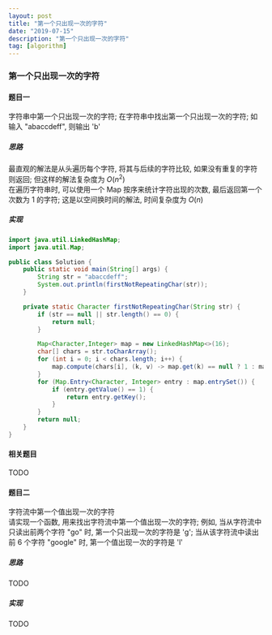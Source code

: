 ```yaml
---
layout: post
title: "第一个只出现一次的字符"
date: "2019-07-15"
description: "第一个只出现一次的字符"
tag: [algorithm]
---
```


### 第一个只出现一次的字符

#### 题目一
字符串中第一个只出现一次的字符; 在字符串中找出第一个只出现一次的字符; 如输入 "abaccdeff", 则输出 'b'

##### 思路
最直观的解法是从头遍历每个字符, 将其与后续的字符比较, 如果没有重复的字符则返回; 但这样的解法复杂度为 $O(n^2)$  
在遍历字符串时, 可以使用一个 Map 按序来统计字符出现的次数, 最后返回第一个次数为 1 的字符; 这是以空间换时间的解法, 时间复杂度为 $O(n)$

##### 实现
```Java
import java.util.LinkedHashMap;
import java.util.Map;

public class Solution {
    public static void main(String[] args) {
        String str = "abaccdeff";
        System.out.println(firstNotRepeatingChar(str));
    }

    private static Character firstNotRepeatingChar(String str) {
        if (str == null || str.length() == 0) {
            return null;
        }

        Map<Character,Integer> map = new LinkedHashMap<>(16);
        char[] chars = str.toCharArray();
        for (int i = 0; i < chars.length; i++) {
            map.compute(chars[i], (k, v) -> map.get(k) == null ? 1 : map.get(k) + 1);
        }
        for (Map.Entry<Character, Integer> entry : map.entrySet()) {
            if (entry.getValue() == 1) {
                return entry.getKey();
            }
        }
        return null;
    }
}
```

#### 相关题目
TODO

#### 题目二
字符流中第一个值出现一次的字符  
请实现一个函数, 用来找出字符流中第一个值出现一次的字符; 例如, 当从字符流中只读出前两个字符 "go" 时, 第一个只出现一次的字符是 'g'; 当从该字符流中读出前 6 个字符 "google" 时, 第一个值出现一次的字符是 'l'

##### 思路
TODO

##### 实现
TODO
